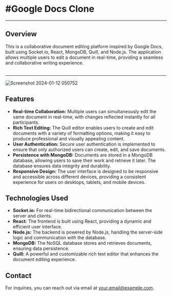 
<h1>#Google Docs Clone</h1>
<hr>
<h2>Overview</h2>
This is a collaborative document editing platform inspired by Google Docs, built using Socket.io, React, MongoDB, Quill, and Node.js. The application allows multiple users to edit a document in real-time, providing a seamless and collaborative writing experience.
<br/>
<br/>
<hr>

![Screenshot 2024-01-12 050752](https://github.com/goyankabhushan/google-docs-clone/assets/122682007/520b3ff8-744f-4717-9569-1dffd8018034)

<h2>Features</h2>
    <ul>
        <li><strong>Real-time Collaboration:</strong> Multiple users can simultaneously edit the same document in real-time, with changes reflected instantly for all participants.</li>
        <li><strong>Rich Text Editing:</strong> The Quill editor enables users to create and edit documents with a variety of formatting options, making it easy to produce professional and visually appealing content.</li>
        <li><strong>User Authentication:</strong> Secure user authentication is implemented to ensure that only authorized users can create, edit, and save documents.</li>
        <li><strong>Persistence with MongoDB:</strong> Documents are stored in a MongoDB database, allowing users to save their work and retrieve it later. The database ensures data integrity and durability.</li>
        <li><strong>Responsive Design:</strong> The user interface is designed to be responsive and accessible across different devices, providing a consistent experience for users on desktops, tablets, and mobile devices.</li>
         </ul>
          <h2>Technologies Used</h2>
    <ul>
        <li><strong>Socket.io:</strong> For real-time bidirectional communication between the server and clients.</li>
        <li><strong>React:</strong> The frontend is built using React, providing a dynamic and efficient user interface.</li>
        <li><strong>Node.js:</strong> The backend is powered by Node.js, handling the server-side logic and communication with the database.</li>
        <li><strong>MongoDB:</strong> The NoSQL database stores and retrieves documents, ensuring data persistence.</li>
        <li><strong>Quill:</strong> A powerful and customizable rich text editor that enhances the document editing experience.</li>
    </ul>
   <h2>Contact</h2>
<p>For inquiries, you can reach out via email at <a href="mailto:goyankabhushan@gmail.com">your.email@example.com</a>.</p>

  
